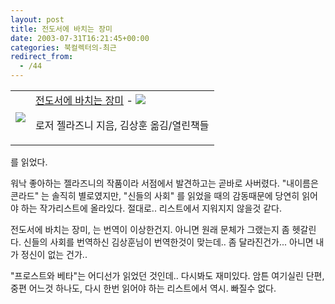 ```yaml
---
layout: post
title: 전도서에 바치는 장미
date: 2003-07-31T16:21:45+00:00
categories: 북컬렉터의-최근
redirect_from:
  - /44
---
```




<table><tbody><tr><td><a href="http://www.aladin.co.kr/shop/wproduct.aspx?ItemId=389533&amp;ttbkey=ttbjinto1216002&amp;COPYPaper=1" target="_blank"><img src="http://image.aladin.co.kr/product/38/95/cover/8932904464_1.gif" /></a></td><td align="left" ><a href="http://www.aladin.co.kr/shop/wproduct.aspx?ItemId=389533&amp;ttbkey=ttbjinto1216002&amp;COPYPaper=1" target="_blank" >전도서에 바치는 장미</a> - <img src="http://image.aladin.co.kr/img/common/star_s10.gif" />

로저 젤라즈니 지음, 김상훈 옮김/열린책들</td></tr></tbody></table>

를 읽었다.

워낙 좋아하는 젤라즈니의 작품이라 서점에서 발견하고는 곧바로 사버렸다. "내이름은 콘라드" 는 솔직히 별로였지만, "신들의 사회" 를 읽었을 때의 감동때문에 당연히 읽어야 하는 작가리스트에 올라있다. 절대로.. 리스트에서 지워지지 않을것 같다.

전도서에 바치는 장미, 는 번역이 이상한건지. 아니면 원래 문체가 그랬는지 좀 헷갈린다. 신들의 사회를 번역하신 김상훈님이 번역한것이 맞는데.. 좀 달라진건가... 아니면 내가 정신이 없는 건가..

"프로스트와 베타"는 어디선가 읽었던 것인데.. 다시봐도 재미있다. 암튼 여기실린 단편, 중편 어느것 하나도, 다시 한번 읽어야 하는 리스트에서 역시. 빠질수 없다.
